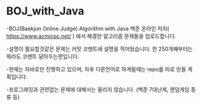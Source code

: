 # BOJ_with_Java
-BOJ(Baekjun Online Judge) Algorithm with Java
백준 온라인 저지( https://www.acmicpc.net/ ) 에서
해결한 알고리즘 문제들을 업로드합니다.

-설명이 필요할것같은 문제는 커밋 코멘트에 설명을 적어뒀습니다. 한 250개째부터는 뭐라도 코멘트 달아두는편입니다.

-현재는 자바로만 진행하고 있으며, 차후 다른언어로 하게될때는 repo를 따로 만들 계획입니다.

-프로그래밍과 관련없는 문제에 대해서는 올리지 않습니다. (백준 7대난제, 랜덤게임 종류 등)
